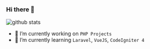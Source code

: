 ### Hi there 👋

![github stats](https://github-readme-stats.vercel.app/api?username=khidirdotid&show_icons=true)

- 🔭 I’m currently working on `PHP Projects`
- 🌱 I’m currently learning `Laravel`, `VueJS`, `CodeIgniter 4`
<!--
- 👯 I’m looking to collaborate on ...
- 🤔 I’m looking for help with ...
- 💬 Ask me about ...
- 📫 How to reach me: ...
- 😄 Pronouns: ...
- ⚡ Fun fact: ...
-->
